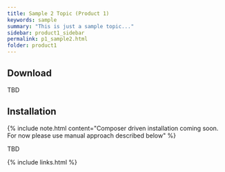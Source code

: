 ```yaml
---
title: Sample 2 Topic (Product 1)
keywords: sample
summary: "This is just a sample topic..."
sidebar: product1_sidebar
permalink: p1_sample2.html
folder: product1
---
```


## Download

TBD


## Installation

{% include note.html content="Composer driven installation coming soon. For now please use manual approach described below" %}

TBD

{% include links.html %}
